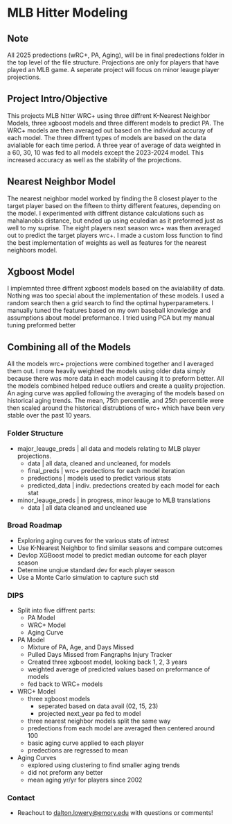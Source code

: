 # MLB Hitter Modeling

## Note

All 2025 predections (wRC+, PA, Aging), will be in final predections folder in the top level of the file structure. Projections are only for players that have played an MLB game. A seperate project will focus on minor leauge player projections.

## Project Intro/Objective

This projects MLB hitter WRC+ using three diffrent K-Nearest Neighbor Models, three xgboost models and three different models to predict PA. The WRC+ models are then averaged out based on the individual accuray of each model. The three diffrent types of models are based on the data avialiable for each time period. A three year of average of data weighted in a 60, 30, 10 was fed to all models except the 2023-2024 model. This increased accuracy as well as the stability of the projections.

## Nearest Neighbor Model

The nearest neighbor model worked by finding the 8 closest player to the target player based on the fifteen to thirty different features, depending on the model. I experimented with diffrent distance calculations such as mahalanobis distance, but ended up using eculedian as it preformed just as well to my suprise. The eight players next season wrc+ was then averaged out to predict the target players wrc+. I made a custom loss function to find the best implementation of weights as well as features for the nearest neighbors model.

## Xgboost Model

I implemnted three diffrent xgboost models based on the avialability of data. Nothing was too special about the implementation of these models. I used a random search then a grid search to find the optimal hyperparameters. I manually tuned the features based on my own baseball knowledge and assumptions about model preformance. I tried using PCA but my manual tuning preformed better

## Combining all of the Models

All the models wrc+ projections were combined together and I averaged them out. I more heavily weighted the models using older data simply because there was more data in each model causing it to preform better. All the models combined helped reduce outliers and create a quality projection. An aging curve was applied following the averaging of the models based on historical aging trends. The mean, 75th percentlie, and 25th percentile were then scaled around the historical distrubtions of wrc+ which have been very stable over the past 10 years.

### Folder Structure

- major_leauge_preds | all data and models relating to MLB player projections.
  - data | all data, cleaned and uncleaned, for models
  - final_preds | wrc+ predections for each model iteration
  - predections | models used to predict various stats
  - predicted_data | indiv. predections created by each model for each stat
- minor_leauge_preds | in progress, minor leauge to MLB translations
  - data | all data cleaned and uncleaned use

### Broad Roadmap

- Exploring aging curves for the various stats of intrest
- Use K-Nearest Neighbor to find similar seasons and compare outcomes
- Devlop XGBoost model to predict median outcome for each player season
- Determine unqiue standard dev for each player season
- Use a Monte Carlo simulation to capture such std

### DIPS 

- Split into five diffrent parts:
  - PA Model
  - WRC+ Model
  - Aging Curve
- PA Model
  - Mixture of PA, Age, and Days Missed
  - Pulled Days Missed from Fangraphs Injury Tracker
  - Created three xgboost model, looking back 1, 2, 3 years
  - weighted average of predicted values based on preformance of models
  - fed back to WRC+ models
- WRC+ Model
  - three xgboost models
    - seperated based on data avail (02, 15, 23)
    - projected next_year pa fed to model
  - three nearest neighbor models split the same way
  - predections from each model are averaged then centered around 100
  - basic aging curve applied to each player
  - predections are regressed to mean
- Aging Curves
  - explored using clustering to find smaller aging trends
  - did not preform any better
  - mean aging yr/yr for players since 2002

### Contact

- Reachout to <dalton.lowery@emory.edu> with questions or comments!
